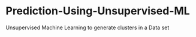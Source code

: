 # Prediction-Using-Unsupervised-ML
Unsupervised Machine Learning to generate clusters in a Data set
